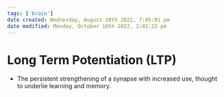 ```yaml
---
tags: ['brain']
date created: Wednesday, August 10th 2022, 7:05:01 pm
date modified: Monday, October 10th 2022, 2:02:23 pm
---
```


# Long Term Potentiation (LTP)
- The persistent strengthening of a synapse with increased use, thought to underlie learning and memory.



